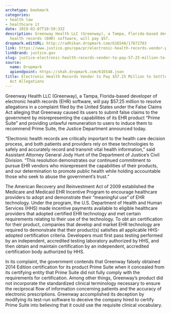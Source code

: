 ```yaml
---
archetype: bookmark
categories:
- health law
- healthcare it
date: 2019-02-07T10:59:33Z
description: Greenway Health LLC (Greenway), a Tampa, Florida-based developer of electronic
  health records (EHR) software, will pay $57.
dropmark.editURL: http://radhikan.dropmark.com/616548/17672703
link: https://www.justice.gov/opa/pr/electronic-health-records-vendor-pay-5725-million-settle-false-claims-act-allegations
linkBrand: justice.gov
slug: justice-electronic-health-records-vendor-to-pay-57-25-million-to-settle-false-claims-act-allegations
source:
  name: Dropmark
  apiendpoint: https://shah.dropmark.com/616548.json
title: Electronic Health Records Vendor to Pay $57.25 Million to Settle False Claims
  Act Allegations
---
```

Greenway Health LLC (Greenway), a Tampa, Florida-based developer of electronic health records (EHR) software, will pay $57.25 million to resolve allegations in a complaint filed by the United States under the False Claims Act alleging  that Greenway caused its users to submit false claims to the government by misrepresenting the capabilities of its EHR product “Prime Suite” and providing unlawful remuneration to users to induce them to recommend Prime Suite, the Justice Department announced today. 

“Electronic health records are critically important to the health care decision process, and both patients and providers rely on these technologies to safely and accurately record and transmit vital health information,” said Assistant Attorney General Jody Hunt of the Department of Justice’s Civil Division.  “This resolution demonstrates our continued commitment to pursue EHR vendors who misrepresent the capabilities of their products, and our determination to promote public health while holding accountable those who seek to abuse the government’s trust.”

The American Recovery and Reinvestment Act of 2009 established the Medicare and Medicaid EHR Incentive Program to encourage healthcare providers to adopt and demonstrate their “meaningful use” of EHR technology.  Under the program, the U.S. Department of Health and Human Services (HHS) made incentive payments available to eligible healthcare providers that adopted certified EHR technology and met certain requirements relating to their use of the technology.  To obt ain certification for their product, companies that develop and market EHR technology are required to demonstrate that their product(s) satisfies all applicable HHS-adopted certification criteria.  Developers must first pass testing performed by an independent, accredited testing laboratory authorized by HHS, and then obtain and maintain certification by an independent, accredited certification body authorized by HHS.

In its complaint, the government contends that Greenway falsely obtained 2014 Edition certification for its product Prime Suite when it concealed from its certifying entity that Prime Suite did not fully comply with the requirements for certification.  Among other things, Greenway’s product did not incorporate the standardized clinical terminology necessary to ensure the reciprocal flow of information concerning patients and the accuracy of electronic prescriptions.  Greenway accomplished its deception by modifying its test-run software to deceive the company hired to certify Prime Suite into believing that it could use the requisite clinical vocabulary. 

